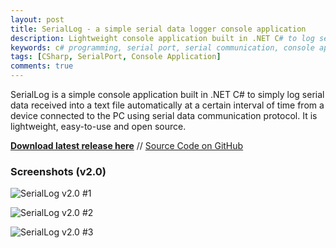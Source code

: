 ```yaml
---
layout: post
title: SerialLog - a simple serial data logger console application
description: Lightweight console application built in .NET C# to log serial data received from a serial data communication protocol.
keywords: c# programming, serial port, serial communication, console application, serial data logging, logger console, rs232 serial data
tags: [CSharp, SerialPort, Console Application]
comments: true
---
```


SerialLog is a simple console application built in .NET C# to simply log serial data received into a text file automatically at a certain interval of time from a device connected to the PC using serial data communication protocol. It is lightweight, easy-to-use and open source.

[**Download latest release here**](https://github.com/heiswayi/SerialLog/releases) // [Source Code on GitHub](https://github.com/heiswayi/SerialLog)

### Screenshots (v2.0)

![SerialLog v2.0 #1](http://i.imgur.com/8PLBzkp.png)

![SerialLog v2.0 #2](http://i.imgur.com/FUsfzvK.png)

![SerialLog v2.0 #3](http://i.imgur.com/TeZVLF3.png)
